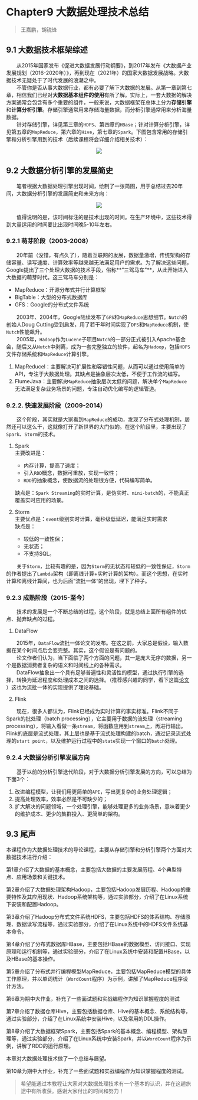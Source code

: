 # Chapter9 大数据处理技术总结

> 王嘉鹏，胡锐锋

## 9.1 大数据技术框架综述

&emsp;&emsp;从2015年国家发布《促进大数据发展行动纲要》，到2017年发布《大数据产业发展规划（2016-2020年）》，再到现在（2021年）的国家大数据发展战略。大数据技术无疑处于了时代发展的浪潮之中。  
&emsp;&emsp;不管你是否从事大数据行业，都有必要了解下大数据的发展。从第一章到第七章，相信我们已经对**大数据基本组件的使用**有所了解。实际上，一套大数据的解决方案通常会包含有多个重要的组件，一般来说，大数据框架在总体上分为**存储引擎**和**计算分析引擎**。存储引擎通常用来存储海量数据，而分析引擎通常用来分析海量数据。  
&emsp;&emsp;针对存储引擎，详见第三章的`HDFS`、第四章的`HBase`；针对计算分析引擎，详见第五章的`MapReduce`，第六章的`Hive`，第七章的`Spark`。下图包含常用的存储引擎和分析引擎用到的技术（后续课程将会详细介绍相关技术）：

<center><img src="https://cdn.jsdelivr.net/gh/shenhao-stu/Big-Data/doc_imgs/ch8.1.png"/></center>

## 9.2 大数据分析引擎的发展简史

&emsp;&emsp;笔者根据大数据处理引擎出现时间，绘制了一张简图，用于总结过去20年间，大数据分析引擎的发展简史和未来方向：

<center><img src="https://cdn.jsdelivr.net/gh/shenhao-stu/Big-Data/doc_imgs/ch8.2.png"/></center>

&emsp;&emsp;值得说明的是，该时间标注的是技术出现的时间。在生产环境中，这些技术得到大量运用的时间要比出现时间晚5-10年左右。

### 9.2.1 萌芽阶段（2003-2008）

&emsp;&emsp;20年前（没错，有点久了），随着互联网的发展，数据量激增，传统架构的存储容量、读写速度、计算效率等越来越无法满足用户的需求。为了解决这些问题，Google提出了三个处理大数据的技术手段，俗称**”三驾马车”**，从此开始进入大数据的萌芽时代。这三驾马车分别是：  
- MapReduce：开源分布式并行计算框架
- BigTable：大型的分布式数据库
- GFS：Google的分布式文件系统

&emsp;&emsp;2003年、2004年，Google陆续发布了`GFS`和`MapReduce`思想细节。`Nutch`的创始人Doug Cutting受到启发，用了若干年时间实现了`DFS`和`MapReduce`机制，使`Nutch`性能飙升。  
&emsp;&emsp;2005年，`Hadoop`作为`Lucene`子项目`Nutch`的一部分正式被引入Apache基金会，随后又从`Nutch`中剥离，成为一套完整独立的软件，起名为`Hadoop`，包括`HDFS`文件存储系统和`MapReduce`计算引擎。

1. MapReducel：主要解决可扩展性和容错性问题，从而可以通过使用简单的API，专注于大数据处理。其缺点是抽象层次太低，不便于工作流的编写。  
2. FlumeJava：主要解决`MapReduce`抽象层次太低的问题，解决单个`MapReduce`无法满足复杂业务场景的问题，专注自动优化编写的逻辑管道。

### 9.2.2. 快速发展阶段（2009-2014）

&emsp;&emsp;这个阶段，其实就是大家看到`MapReduce`的成功，发现了分布式处理机制，居然还可以这么干，这就像打开了新世界的大门似的。在这个阶段里，主要出现了`Spark`、`Storm`的技术。 

1. Spark  
    主要改进是：  
    - 内存计算，提高了速度；
    - 引入`RDD`概念，数据可重放，实现一致性；
    - `RDD`的抽象概念，使数据流的处理很方便，代码编写简单。

    缺点是：`Spark Streaming`的实时计算，是伪实时、`mini-batch`的，不能真正覆盖实时应用的场景。

2. Storm  
    主要优点是：`event`级别实时计算，毫秒级低延迟，能满足实时需求  
    缺点是：  
    - 较低的一致性保；
    - 无状态；
    - 不支持SQL。

&emsp;&emsp;关于`Storm`，比较有趣的是，因为`Storm`的无状态和较低的一致性保证，`Storm`的作者提出了`Lambda`架构（即离线计算+实时计算的架构）。而这个思想，在实时计算和离线计算间，也为后面”流批一体“的出现，埋下了种子。

### 9.2.3 成熟阶段（2015-至今）

&emsp;&emsp;技术的发展是一个不断总结的过程，这个阶段，就是总结上面所有组件的优点、抛弃缺点的过程。

1. DataFlow

&emsp;&emsp;2015年，`DataFlow`流批一体论文的发布。在这之前，大家总是假设，输入数据在某个时间点后会变完整。其实，这个假设是有问题的。  
&emsp;&emsp;论文作者们认为，当下面临了两个方面的问题，其一是庞大无序的数据，另一个是数据消费者复杂的语义和时间线上的各种需求。  
&emsp;&emsp;DataFlow抽象出一个具有足够普遍性和灵活性的模型，通过执行引擎的选择，转换为延迟程度和处理成本之间的选择。（推荐感兴趣的同学，看下这篇[论文](https://apparition957.github.io/2020/01/07/%E3%80%8AThe-Dataflow-Model%E3%80%8B%E8%AE%BA%E6%96%87%E7%BF%BB%E8%AF%91) ）这也为流批一体的实现提供了理论基础。

2. Flink

&emsp;&emsp;现在，很多人都认为，Flink已经成为实时计算的事实标准。Flink不同于Spark的批处理（batch processing），它主要用于数据的流处理（streaming processing），将输入看做一条`stream`，将函数应用到`stream`上，再进行输出。Flink的底层是流式处理，其上层也是基于流式处理构建的batch，通过记录流式处理的`start point`，以及维护运行过程中的`state`实现一个窗口的`batch`处理。

### 9.2.4 大数据分析引擎发展方向

&emsp;&emsp;基于以前的分析引擎迭代阶段，对于大数据分析引擎发展的方向，可以总结为下面3个：  
1. 改进编程模型，让我们用更简单的`API`，写出更复杂的业务处理逻辑；
2. 提高处理效率，效率必然是不可缺少的；
3. 扩大解决的问题领域，一个处理引擎，能够处理更多的业务场景，意味着更少的维护成本、更少的集群投入、更简单的架构。

## 9.3 尾声

本课程作为大数据处理技术的导论课程，主要从存储引擎和分析引擎两个方面对大数据技术进行介绍： 

第1章介绍了大数据的基本概念，主要包括大数据的主要发展历程、4个典型特点、应用场景和关键技术。 

第2章介绍了大数据处理架构Hadoop，主要包括Hadoop发展历程、Hadoop的重要特性及其应用现状、Hadoop系统架构等，通过实验部分，介绍了在Linux系统下安装和配置Hadoop。  

第3章介绍了Hadoop分布式文件系统HDFS，主要包括HDFS的体系结构、存储原理、数据读写流程等，通过实验部分，介绍了在Linux系统中的HDFS文件系统基本命令。  

第4章介绍了分布式数据库HBase，主要包括HBase的数据模型、访问接口、实现原理和运行机制等，通过实验部分，介绍了在Linux系统中安装和配置HBase，以及HBase的基本操作。 

第5章介绍了分布式并行编程模型MapReduce，主要包括MapReduce模型的具体工作原理，并以单词统计（`WordCount`程序）为示例，讲解了MapReduce程序设计方法。

第6章为期中大作业，补充了一些面试题和实战编程作为知识掌握程度的测试

第7章介绍了数据仓库Hive，主要包括数据仓库、Hive的基本概念、系统结构等，通过实验部分，介绍了在Linux系统中安装Hive，以及常用的DDL操作。  

第8章介绍了大数据框架Spark，主要包括Spark的基本概念、编程模型、架构原理等，通过实验部分，介绍了在Linux系统中安装Spark，并以`WordCount`程序为示例，讲解了RDD的运行原理。  

本章对大数据处理技术做了一个总结与展望。

第10章为期中大作业，补充了一些面试题和实战编程作为知识掌握程度的测试。

> 希望能通过本教程让大家对大数据处理技术有一个基本的认识，并在这趟旅途中有所收获。感谢大家付出的时间和努力！